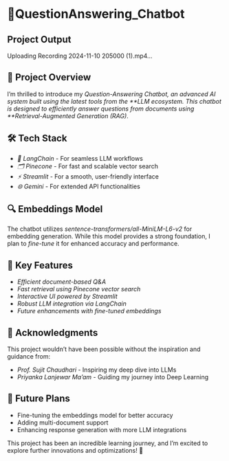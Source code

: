 # 🚀QuestionAnswering_Chatbot

##  Project Output

Uploading Recording 2024-11-10 205000 (1).mp4…


## 🌟 Project Overview
I’m thrilled to introduce my *Question-Answering Chatbot, an advanced AI system built using the latest tools from the **LLM ecosystem. This chatbot is designed to efficiently answer questions from documents using **Retrieval-Augmented Generation (RAG)*.

## 🛠️ Tech Stack
- *🔗 LangChain* - For seamless LLM workflows
- *🗂️ Pinecone* - For fast and scalable vector search
- *⚡ Streamlit* - For a smooth, user-friendly interface
- *🌐 Gemini* - For extended API functionalities

## 🔍 Embeddings Model
The chatbot utilizes *sentence-transformers/all-MiniLM-L6-v2* for embedding generation. While this model provides a strong foundation, I plan to *fine-tune* it for enhanced accuracy and performance.

## 🎯 Key Features
- *Efficient document-based Q&A*
- *Fast retrieval using Pinecone vector search*
- *Interactive UI powered by Streamlit*
- *Robust LLM integration via LangChain*
- *Future enhancements with fine-tuned embeddings*

## 🙏 Acknowledgments
This project wouldn’t have been possible without the inspiration and guidance from:
- *Prof. Sujit Chaudhari* - Inspiring my deep dive into LLMs
- *Priyanka Lanjewar Ma’am* - Guiding my journey into Deep Learning


## 🚀 Future Plans
- Fine-tuning the embeddings model for better accuracy
- Adding multi-document support
- Enhancing response generation with more LLM integrations

This project has been an incredible learning journey, and I’m excited to explore further innovations and optimizations! 🚀
